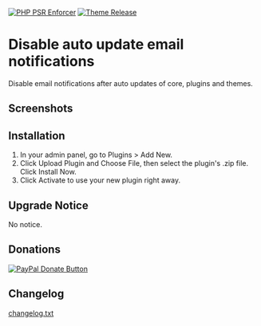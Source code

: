 [![PHP PSR Enforcer](https://github.com/atanasantonov/dauen/actions/workflows/phpcs.yml/badge.svg)](https://github.com/atanasantonov/dauen/actions/workflows/phpcs.yml)
[![Theme Release](https://github.com/atanasantonov/dauen/actions/workflows/plugin-release.yml/badge.svg)](https://github.com/atanasantonov/dauen/actions/workflows/plugin-release.yml)

# Disable auto update email notifications

Disable email notifications after auto updates of core, plugins and themes.

## Screenshots


## Installation

1. In your admin panel, go to Plugins > Add New.
2. Click Upload Plugin and Choose File, then select the plugin's .zip file. Click Install Now.
3. Click Activate to use your new plugin right away.

## Upgrade Notice

No notice.

## Donations

[![PayPal Donate Button](https://www.paypalobjects.com/en_US/i/btn/btn_donateCC_LG.gif "Donate with PayPal button")](https://www.paypal.com/donate?hosted_button_id=4CZP4EL93G6VJ)

## Changelog

[changelog.txt](changelog.txt?raw=true "Changelog")
